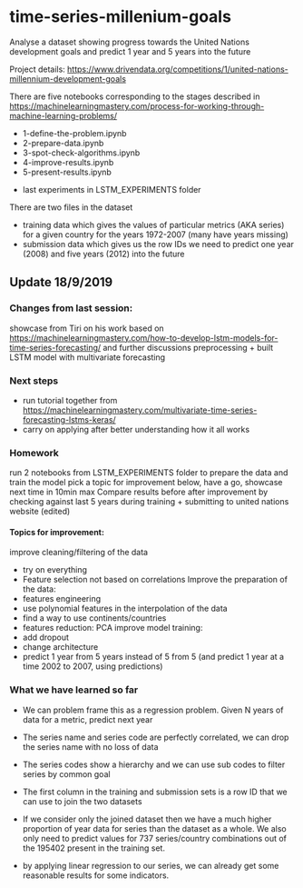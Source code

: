 # time-series-millenium-goals
Analyse a dataset showing progress towards the United Nations development goals and predict 1 year and 5 years into the future

Project details:
https://www.drivendata.org/competitions/1/united-nations-millennium-development-goals

There are five notebooks corresponding to the stages described in https://machinelearningmastery.com/process-for-working-through-machine-learning-problems/

* 1-define-the-problem.ipynb
* 2-prepare-data.ipynb 
* 3-spot-check-algorithms.ipynb
* 4-improve-results.ipynb
* 5-present-results.ipynb

+ last experiments in LSTM_EXPERIMENTS folder

There are two files in the dataset
* training data which gives the values of particular metrics (AKA series) for a given country for the years 1972-2007 (many have years missing)
* submission data which gives us the row IDs we need to predict one year (2008) and five years (2012) into the future

## Update 18/9/2019

### Changes from last session:
showcase from Tiri on his work based on https://machinelearningmastery.com/how-to-develop-lstm-models-for-time-series-forecasting/ and further discussions
preprocessing + built LSTM model with multivariate forecasting 

### Next steps

- run tutorial together from https://machinelearningmastery.com/multivariate-time-series-forecasting-lstms-keras/
- carry on applying after better understanding how it all works


### Homework

run 2 notebooks from LSTM_EXPERIMENTS folder to prepare the data and train the model
pick a topic for improvement below, have a go, showcase next time in 10min max
Compare results before after improvement by checking against last 5 years during training + submitting to united nations website (edited) 

#### Topics for improvement:
improve cleaning/filtering of the data
- try on everything
- Feature selection not based on correlations
Improve the preparation of the data:
- features engineering
- use polynomial features in the interpolation of the data
- find a way to use continents/countries
- features reduction: PCA
improve model training:
- add dropout
- change architecture
- predict 1 year from 5 years instead of 5 from 5 (and predict 1 year at a time 2002 to 2007, using predictions)



### What we have learned so far
* We can problem frame this as a regression problem. Given N years of data for a metric, predict next year

* The series name and series code are perfectly correlated, we can drop the series name with no loss of data
* The series codes show a hierarchy and we can use sub codes to filter series by common goal

* The first column in the training and submission sets is a row ID that we can use to join the two datasets
* If we consider only the joined dataset then we have a much higher proportion of year data for series than the dataset as a whole. We also only need to predict values for 737 series/country combinations out of the 195402 present in the training set.

* by applying linear regression to our series, we can already get some reasonable results for some indicators. 
